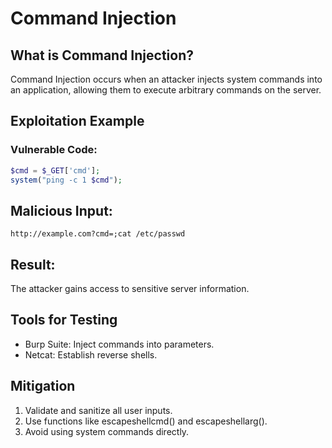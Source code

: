 # Command Injection

## What is Command Injection?
Command Injection occurs when an attacker injects system commands into an application, allowing them to execute arbitrary commands on the server.

## Exploitation Example
### Vulnerable Code:
```php
$cmd = $_GET['cmd'];
system("ping -c 1 $cmd");
```
## Malicious Input:

`http://example.com?cmd=;cat /etc/passwd`

## Result:

The attacker gains access to sensitive server information.

## Tools for Testing

- Burp Suite: Inject commands into parameters.
- Netcat: Establish reverse shells.

## Mitigation

1. Validate and sanitize all user inputs.
2. Use functions like escapeshellcmd() and escapeshellarg().
3. Avoid using system commands directly.